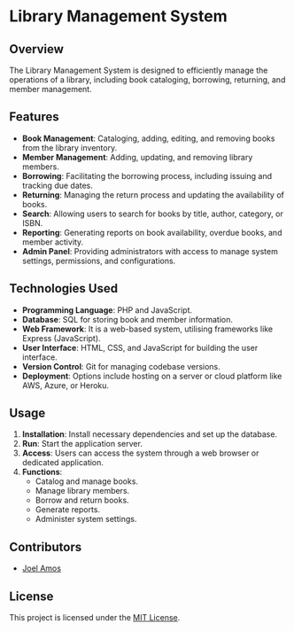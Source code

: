 # Library Management System

## Overview

The Library Management System is designed to efficiently manage the operations of a library, including book cataloging, borrowing, returning, and member management.

## Features

- **Book Management**: Cataloging, adding, editing, and removing books from the library inventory.
- **Member Management**: Adding, updating, and removing library members.
- **Borrowing**: Facilitating the borrowing process, including issuing and tracking due dates.
- **Returning**: Managing the return process and updating the availability of books.
- **Search**: Allowing users to search for books by title, author, category, or ISBN.
- **Reporting**: Generating reports on book availability, overdue books, and member activity.
- **Admin Panel**: Providing administrators with access to manage system settings, permissions, and configurations.

## Technologies Used

- **Programming Language**: PHP and JavaScript.
- **Database**: SQL for storing book and member information.
- **Web Framework**: It is a web-based system, utilising frameworks like Express (JavaScript).
- **User Interface**: HTML, CSS, and JavaScript for building the user interface.
- **Version Control**: Git for managing codebase versions.
- **Deployment**: Options include hosting on a server or cloud platform like AWS, Azure, or Heroku.

## Usage

1. **Installation**: Install necessary dependencies and set up the database.
2. **Run**: Start the application server.
3. **Access**: Users can access the system through a web browser or dedicated application.
4. **Functions**:
   - Catalog and manage books.
   - Manage library members.
   - Borrow and return books.
   - Generate reports.
   - Administer system settings.

## Contributors

- [Joel Amos](https://github.com/Murzuqisah)

## License

This project is licensed under the [MIT License](https://github.com/Murzuqisah/htdocs/blob/license/LICENSE).
